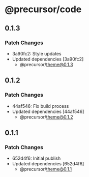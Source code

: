# @precursor/code

## 0.1.3

### Patch Changes

-   3a90fc2: Style updates
-   Updated dependencies [3a90fc2]
    -   @precursor/theme@0.1.3

## 0.1.2

### Patch Changes

-   44af546: Fix build process
-   Updated dependencies [44af546]
    -   @precursor/theme@0.1.2

## 0.1.1

### Patch Changes

-   652d4f6: Initial publish
-   Updated dependencies [652d4f6]
    -   @precursor/theme@0.1.1
